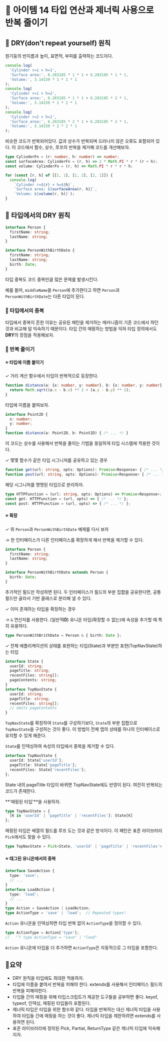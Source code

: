 # 📎 아이템 14 타입 연산과 제너릭 사용으로 반복 줄이기

## 📍 **DRY(don't repeat yourself) 원칙**

원기둥의 반지름과 높이, 표면적, 부피를 출력하는 코드이다.

```typescript
console.log(
  'Cylinder r=1 × h=1',
  'Surface area:', 6.283185 * 1 * 1 + 6.283185 * 1 * 1,
  'Volume:', 3.14159 * 1 * 1 * 1
);
console.log(
  'Cylinder r=1 × h=2',
  'Surface area:', 6.283185 * 1 * 1 + 6.283185 * 2 * 1,
  'Volume:', 3.14159 * 1 * 2 * 1
);
console.log(
  'Cylinder r=2 × h=1',
  'Surface area:', 6.283185 * 2 * 1 + 6.283185 * 2 * 1,
  'Volume:', 3.14159 * 2 * 2 * 1
);
```

비슷한 코드가 반복되어있다. 값과 상수가 반복되며 드러나지 않은 오류도 포함되어 있다. 이 코드에서 함수, 상수, 루프의 반복을 제거해 코드를 개선해보자.

```typescript
type CylinderFn = (r: number, h: number) => number;
const surfaceArea: CylinderFn = (r, h) => 2 * Math.PI * r * (r + h);
const volume: CylinderFn = (r, h) => Math.PI * r * r * h;

for (const [r, h] of [[1, 1], [1, 2], [2, 1]]) {
  console.log(
    `Cylinder r=${r} × h=${h}`,
    `Surface area: ${surfaceArea(r, h)}`,
    `Volume: ${volume(r, h)}`);
}
```

## 📍 **타입에서의 DRY 원칙**

```typescript
interface Person {
  firstName: string;
  lastName: string;
}

interface PersonWithBirthDate {
  firstName: string;
  lastName: string;
  birth: Date;
}
```

타입 중복도 코드 중복만큼 많은 문제를 발생시킨다.&#x20;

예를 들어, `middleName`을 `Person`에 추가한다고 하면 `Person`과 `PersonWithBirthDate`는 다른 타입이 된다.

### 🔗 타입에서의 중복

타입에서 중복이 흔한 이유는 공유된 패턴을 제거하는 매커니즘이 기존 코드에서 하던 것과 비교해 덜 익숙하기 때문이다. 타입 간의 매핑하는 방법을 익혀 타입 정의에서도 **DRY**의 장점을 적용해보자.

### 🔗 반복 줄이기

#### ⭐️ 타입에 이름 붙이기

✓ 거리 계산 함수에서 타입이 반복적으로 등장한다.

```typescript
function distance(a: {x: number, y: number}, b: {x: number, y: number}) {
  return Math.sqrt((a.x - b.x) ** 2 + (a.y - b.y) ** 2);
}
```

타입에 이름을 붙여보자.

```typescript
interface Point2D {
  x: number;
  y: number;
}
function distance(a: Point2D, b: Point2D) { /* ... */ }
```

이 코드는 상수를 사용해서 반복을 줄이는 기법을 동일하게 타입 시스템에 적용한 것이다.&#x20;

✓ 몇몇 함수가 같은 타입 시그니처를 공유하고 있는 경우

```typescript
function get(url: string, opts: Options): Promise<Response> { /* ... */ }
function post(url: string, opts: Options): Promise<Response> { /* ... */ }
```

해당 시그니처를 명명된 타입으로 분리하자.

```typescript
type HTTPFunction = (url: string, opts: Options) => Promise<Response>;
const get: HTTPFunction = (url, opts) => { /* ... */ };
const post: HTTPFunction = (url, opts) => { /* ... */ };
```

#### ⭐️ 확장

✓ 위 `Person`과 `PersonWithBirthDate` 예제를 다시 보자

→ 한 인터페이스가 다른 인터페이스를 확장하게 해서 반복을 제거할 수 있다.

```typescript
interface Person {
  firstName: string;
  lastName: string;
}

interface PersonWithBirthDate extends Person {
  birth: Date;
}
```

추가적인 필드만 작성하면 된다. 두 인터페이스가 필드의 부분 집합을 공유한다면, 공통 필드만 골라서 기반 클래스로 분리해 낼 수 있다.

✓ 이미 존재하는 타입을 확장하는 경우

→ `&` 연산자를 사용한다. (일반적❎) 유니온 타입(확장할 수 없는)에 속성을 추가할 때 특히 유용하다.

```typescript
type PersonWithBrithDate = Person & { birth: Date };
```

✓ 전체 애플리케이션의 상태를 표현하는 타입(State)과 부분만 표현(TopNavState)하는 타입

```typescript
interface State {
  userId: string;
  pageTitle: string;
  recentFiles: string[];
  pageContents: string;
}
interface TopNavState {
  userId: string;
  pageTitle: string;
  recentFiles: string[];
  // omits pageContents
}
```

`TopNavState`를 확장하여 `State`를 구성하기보다, `State`의 부분 집합으로 `TopNavState`을 구성하는 것이 좋다. 이 방법이 전체 앱의 상태를 하나의 인터페이스로 유지할 수 있게 해준다.

`State`를 인덱싱하여 속성의 타입에서 중복을 제거할 수 있다.

```typescript
interface TopNavState {
  userId: State['userId'];
  pageTitle: State['pageTitle'];
  recentFiles: State['recentFiles'];
};
```

State 내의 pageTitle 타입이 바뀌면 TopNavState에도 반영이 된다. 여전히 반복되는 코드가 존재한다.

**'매핑된 타입'**을 사용하자.

```typescript
type TopNavState = {
  [K in 'userId' | 'pageTitle' | 'recentFiles']: State[K]
};
```

매핑된 타입은 배열의 필드를 루프 도는 것과 같은 방식이다. 이 패턴은 표준 라이브러리 `Pick`에서도 찾을 수 있다.

```typescript
type TopNavState = Pick<State, 'userId' | 'pageTitle' | 'recentFiles'>;
```

#### ⭐️ 태그된 유니온에서의 중복

```typescript
interface SaveAction {
  type: 'save';
  // ...
}
interface LoadAction {
  type: 'load';
  // ...
}
type Action = SaveAction | LoadAction;
type ActionType = 'save' | 'load';  // Repeated types!
```

`Action` 유니온을 인덱싱하면 타입 반복 없이 `ActionType`을 정의할 수 있다.

```typescript
type ActionType = Action['type'];
//   ^? type ActionType = "save" | "load"
```

`Action` 유니온에 타입을 더 추가하면 `ActionType`은 자동적으로 그 타입을 포함한다.



## 📍요약

* DRY 원칙을 타입에도 최대한 적용하자.
* 타입에 이름을 붙여서 반복을 피해야 한다. extends를 사용해서 인터페이스 필드의 반복을 피해야한다.
* 타입들 간의 매핑을 위해 타입스크립트가 제공한 도구들을 공부하면 좋다. keyof, typeof, 인덱싱, 매핑된 타입들이 포함된다.
* 제너릭 타입은 타입을 위한 함수와 같다. 타입을 반복하는 대신 제너릭 타입을 사용하여 타입들 간에 매핑을 하는 것이 좋다. 제너릭 타입을 제한하려면 extends를 사용하면 된다.
* 표준 라이브러리에 정의된 Pick, Partial, ReturnType 같은 제너릭 타입에 익숙해지자.



